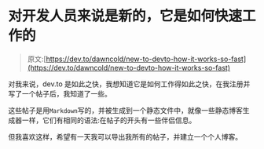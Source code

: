 # 对开发人员来说是新的，它是如何快速工作的

> 原文:[https://dev.to/dawncold/new-to-devto-how-it-works-so-fast](https://dev.to/dawncold/new-to-devto-how-it-works-so-fast)

对我来说，dev.to 是如此之快，我想知道它是如何工作得如此之快，在我注册并写了一个帖子后，我知道了一些。

这些帖子是用`Markdown`写的，并被生成到一个静态文件中，就像一些静态博客生成器一样，它们有相同的语法:在帖子的开头有一些伴侣信息。

但我喜欢这样，希望有一天我可以导出我所有的帖子，并建立一个个人博客。